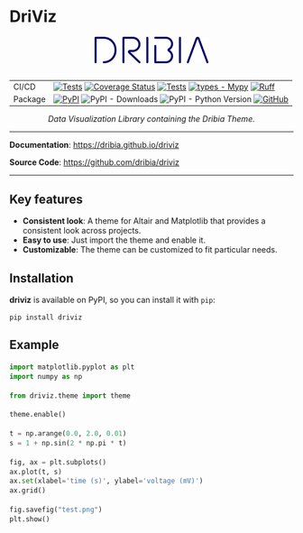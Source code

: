 # DriViz

<p style="text-align: center; padding-bottom: 1rem;">
    <a href="/driviz">
        <img
            src="./img/logo_dribia_blau_cropped.png"
            alt="Dribia"
            style="display: block; margin-left: auto; margin-right: auto; width: 40%;"
        >
    </a>
</p>

|         |                                                                                                                                                                                                                                                                                                                                                                                                                                                                                                                                                                                                                                                                                       |
|---------|---------------------------------------------------------------------------------------------------------------------------------------------------------------------------------------------------------------------------------------------------------------------------------------------------------------------------------------------------------------------------------------------------------------------------------------------------------------------------------------------------------------------------------------------------------------------------------------------------------------------------------------------------------------------------------------|
| CI/CD   | [![Tests](https://github.com/dribia/driviz/actions/workflows/test.yml/badge.svg)](https://github.com/dribia/driviz/actions/workflows/test.yml) [![Coverage Status](https://img.shields.io/codecov/c/github/dribia/driviz)](https://codecov.io/gh/dribia/driviz) [![Tests](https://github.com/dribia/driviz/actions/workflows/lint.yml/badge.svg)](https://github.com/dribia/driviz/actions/workflows/lint.yml) [![types - Mypy](https://img.shields.io/badge/types-Mypy-blue.svg)](https://github.com/python/mypy) [![Ruff](https://img.shields.io/endpoint?url=https://raw.githubusercontent.com/astral-sh/ruff/main/assets/badge/v2.json)](https://github.com/astral-sh/ruff) |
| Package | [![PyPI](https://img.shields.io/pypi/v/driviz)](https://pypi.org/project/driviz/) ![PyPI - Downloads](https://img.shields.io/pypi/dm/driviz?color=blue&logo=pypi&logoColor=gold) ![PyPI - Python Version](https://img.shields.io/pypi/pyversions/driviz?logo=python&logoColor=gold) [![GitHub](https://img.shields.io/github/license/dribia/driviz?color=blue)](LICENSE)                                                                                                                                                                                                                                                                                                         |

<p style="text-align: center;">
    <em>Data Visualization Library containing the Dribia Theme.</em>
</p>

---

**Documentation**: <a href="https://dribia.github.io/driviz" target="_blank">https://dribia.github.io/driviz</a>

**Source Code**: <a href="https://github.com/dribia/driviz" target="_blank">https://github.com/dribia/driviz</a>

---

## Key features

* **Consistent look**: A theme for Altair and Matplotlib that provides a consistent look across projects.
* **Easy to use**: Just import the theme and enable it.
* **Customizable**: The theme can be customized to fit particular needs.

## Installation
**driviz** is available on PyPI, so you can install it with `pip`:
```shell
pip install driviz
```

## Example

```python
import matplotlib.pyplot as plt
import numpy as np

from driviz.theme import theme

theme.enable()

t = np.arange(0.0, 2.0, 0.01)
s = 1 + np.sin(2 * np.pi * t)

fig, ax = plt.subplots()
ax.plot(t, s)
ax.set(xlabel='time (s)', ylabel='voltage (mV)')
ax.grid()

fig.savefig("test.png")
plt.show()
```
